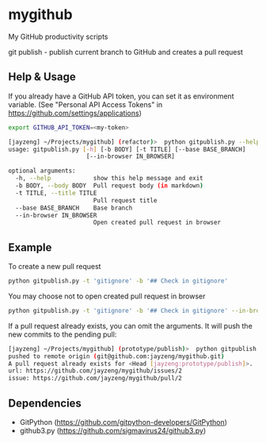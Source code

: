 mygithub
========

My GitHub productivity scripts

git publish  - publish current branch to GitHub and creates a pull request

## Help & Usage
If you already have a GitHub API token, you can set it as environment variable.
(See "Personal API Access Tokens" in https://github.com/settings/applications)

```bash
export GITHUB_API_TOKEN=<my-token>
```

```bash
[jayzeng] ~/Projects/mygithub] (refactor)>  python gitpublish.py --help
usage: gitpublish.py [-h] [-b BODY] [-t TITLE] [--base BASE_BRANCH]
                      [--in-browser IN_BROWSER]

optional arguments:
  -h, --help            show this help message and exit
  -b BODY, --body BODY  Pull request body (in markdown)
  -t TITLE, --title TITLE
                        Pull request title
  --base BASE_BRANCH    Base branch
  --in-browser IN_BROWSER
                        Open created pull request in browser
```

## Example
To create a new pull request
```bash
python gitpublish.py -t 'gitignore' -b '## Check in gitignore'
```

You may choose not to open created pull request in browser
```bash
python gitpublish.py -t 'gitignore' -b '## Check in gitignore' --in-browser n
```

If a pull request already exists, you can omit the arguments. It will push the new commits to the pending pull:
```bash
[jayzeng] ~/Projects/mygithub] (prototype/publish)>  python gitpublish.py
pushed to remote origin (git@github.com:jayzeng/mygithub.git)
A pull request already exists for <Head [jayzeng:prototype/publish]>.
url: https://github.com/jayzeng/mygithub/issues/2
issue: https://github.com/jayzeng/mygithub/pull/2
```

## Dependencies
- GitPython (https://github.com/gitpython-developers/GitPython)
- github3.py (https://github.com/sigmavirus24/github3.py)
